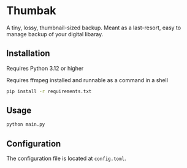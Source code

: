 # Thumbak
A tiny, lossy, thumbnail-sized backup. Meant as a last-resort, easy to manage backup of your digital libaray.

## Installation

Requires Python 3.12 or higher

Requires ffmpeg installed and runnable as a command in a shell

```bash
pip install -r requirements.txt
```

## Usage

```bash
python main.py
```

## Configuration

The configuration file is located at `config.toml`.